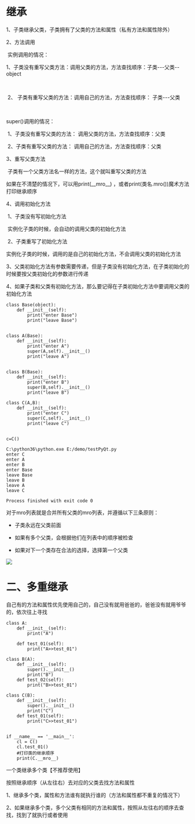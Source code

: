# 继承

1、子类继承父类，子类拥有了父类的方法和属性（私有方法和属性除外）

2、方法调用

​	实例调用的情况：

​	1、子类没有重写父类方法：调用父类的方法，方法查找顺序：子类---父类--object 

​		

​	2、 子类有重写父类的方法：调用自己的方法，方法查找顺序： 子类---父类

​	

super()调用的情况：

​	1、子类没有重写父类的方法： 调用父类的方法，方法查找顺序：父类

​	2、子类有重写父类的方法： 调用自己的方法，方法查找顺序：父类

3、重写父类方法

​	子类有一个父类方法名一样的方法，这个就叫重写父类的方法

如果在不清楚的情况下，可以用print(\_\_mro\_\_) ，或者print(类名.mro())魔术方法打印继承顺序

4、调用初始化方法

​	1、子类没有写初始化方法

​		实例化子类的时候，会自动的调用父类的初始化方法

​	2、子类重写了初始化方法

​		实例化子类的时候，调用的是自己的初始化方法，不会调用父类的初始化方法

​	3、父类初始化方法有参数需要传递，但是子类没有初始化方法，在子类初始化的时候要按父类初始化的参数进行传递

​	4、如果子类和父类有初始化方法，那么要记得在子类初始化方法中要调用父类的初始化方法



```
class Base(object):
    def __init__(self):
        print("enter Base")
        print("leave Base")


class A(Base):
    def __init__(self):
        print("enter A")
        super(A,self).__init__()
        print("leave A")


class B(Base):
    def __init__(self):
        print("enter B")
        super(B,self).__init__()
        print("leave B")

class C(A,B):
    def __init__(self):
        print("enter C")
        super(C,self).__init__()
        print("leave C")


c=C()

```



```
C:\python36\python.exe E:/demo/testPyQt.py
enter C
enter A
enter B
enter Base
leave Base
leave B
leave A
leave C

Process finished with exit code 0

```

对于mro列表就是合并所有父类的mro列表，并遵循以下三条原则：

- 子类永远在父类前面

- 如果有多个父类，会根据他们在列表中的顺序被检查

- 如果对下一个类存在合法的选择，选择第一个父类

  

![](../picture/Quicker_20240912_140858.png)

# 二、多重继承

自己有的方法和属性优先使用自己的，自己没有就用爸爸的，爸爸没有就用爷爷的，依次往上寻找

```
class A:
    def __init__(self):
        print("A")

    def test_01(self):
        print("A>>test_01")

class B(A):
    def __init__(self):
        super().__init__()
        print("B")
    def test_02(self):
        print("B>>test_01")

class C(B):
    def __init__(self):
        super().__init__()
        print("C")
    def test_01(self):
        print("C>>test_01")


if __name__ == '__main__':
    cl = C()
    cl.test_01()
    #打印类的继承顺序
    print(C.__mro__)
```

一个类继承多个类【不推荐使用】

按照继承顺序（从左往右）去对应的父类去找方法和属性

1、继承多个类，属性和方法谁有就执行谁的（方法和属性都不重复的情况下）

2、如果继承多个类，多个父类有相同的方法和属性，按照从左往右的顺序去查找，找到了就执行或者使用

